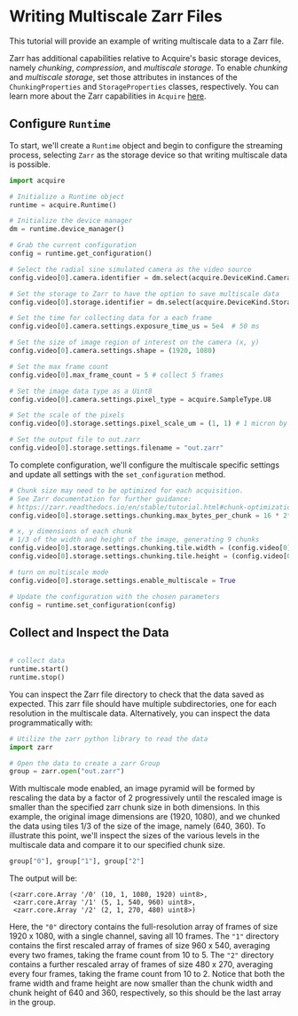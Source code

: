 # Writing Multiscale Zarr Files

This tutorial will provide an example of writing multiscale data to a Zarr file.

Zarr has additional capabilities relative to Acquire's basic storage devices, namely _chunking_, _compression_, and _multiscale storage_. To enable _chunking_ and _multiscale storage_, set those attributes in instances of the `ChunkingProperties` and `StorageProperties` classes, respectively. You can learn more about the Zarr capabilities in `Acquire` [here](https://github.com/acquire-project/acquire-driver-zarr).

## Configure `Runtime`
To start, we'll create a `Runtime` object and begin to configure the streaming process, selecting `Zarr` as the storage device so that writing multiscale data is possible.

```python
import acquire

# Initialize a Runtime object
runtime = acquire.Runtime()

# Initialize the device manager
dm = runtime.device_manager()

# Grab the current configuration
config = runtime.get_configuration() 

# Select the radial sine simulated camera as the video source
config.video[0].camera.identifier = dm.select(acquire.DeviceKind.Camera, "simulated: radial sin") 

# Set the storage to Zarr to have the option to save multiscale data
config.video[0].storage.identifier = dm.select(acquire.DeviceKind.Storage, "Zarr")

# Set the time for collecting data for a each frame
config.video[0].camera.settings.exposure_time_us = 5e4  # 50 ms

# Set the size of image region of interest on the camera (x, y)
config.video[0].camera.settings.shape = (1920, 1080)

# Set the max frame count
config.video[0].max_frame_count = 5 # collect 5 frames

# Set the image data type as a Uint8
config.video[0].camera.settings.pixel_type = acquire.SampleType.U8

# Set the scale of the pixels
config.video[0].storage.settings.pixel_scale_um = (1, 1) # 1 micron by 1 micron

# Set the output file to out.zarr
config.video[0].storage.settings.filename = "out.zarr"
```

To complete configuration, we'll configure the multiscale specific settings and update all settings with the `set_configuration` method.

```python
# Chunk size may need to be optimized for each acquisition. 
# See Zarr documentation for further guidance:
# https://zarr.readthedocs.io/en/stable/tutorial.html#chunk-optimizations
config.video[0].storage.settings.chunking.max_bytes_per_chunk = 16 * 2**20 # 16 MB

# x, y dimensions of each chunk
# 1/3 of the width and height of the image, generating 9 chunks
config.video[0].storage.settings.chunking.tile.width = (config.video[0].camera.settings.shape[0] // 3)
config.video[0].storage.settings.chunking.tile.height = (config.video[0].camera.settings.shape[1] // 3)

# turn on multiscale mode
config.video[0].storage.settings.enable_multiscale = True

# Update the configuration with the chosen parameters 
config = runtime.set_configuration(config) 
```
## Collect and Inspect the Data
```python

# collect data
runtime.start()
runtime.stop()
```

You can inspect the Zarr file directory to check that the data saved as expected. This zarr file should have multiple subdirectories, one for each resolution in the multiscale data. Alternatively, you can inspect the data programmatically with:

```python
# Utilize the zarr python library to read the data
import zarr

# Open the data to create a zarr Group
group = zarr.open("out.zarr")
```
With multiscale mode enabled, an image pyramid will be formed by rescaling the data by a factor of 2 progressively until the rescaled image is smaller than the specified zarr chunk size in both dimensions. In this example, the original image dimensions are (1920, 1080), and we chunked the data using tiles 1/3 of the size of the image, namely (640, 360). To illustrate this point, we'll inspect the sizes of the various levels in the multiscale data and compare it to our specified chunk size.

```python
group["0"], group["1"], group["2"]
```
The output will be:
```
(<zarr.core.Array '/0' (10, 1, 1080, 1920) uint8>,
 <zarr.core.Array '/1' (5, 1, 540, 960) uint8>,
 <zarr.core.Array '/2' (2, 1, 270, 480) uint8>)
```
Here, the `"0"` directory contains the full-resolution array of frames of size 1920 x 1080, with a single channel, saving all 10 frames.
The `"1"` directory contains the first rescaled array of frames of size 960 x 540, averaging every two frames, taking the frame count from 10 to 5.
The `"2"` directory contains a further rescaled array of frames of size 480 x 270, averaging every four frames, taking the frame count from 10 to 2. Notice that both the frame width and frame height are now smaller than the chunk width and chunk height of 640 and 360, respectively, so this should be the last array in the group.
